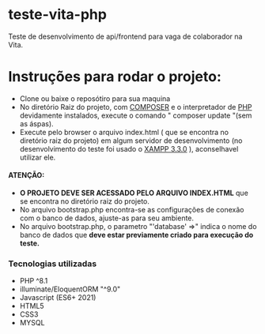 # teste-vita-php

Teste de desenvolvimento de api/frontend para vaga de colaborador na Vita. 

# Instruções para rodar o projeto:

- Clone ou baixe o reposótiro para sua maquina
- No diretório Raiz do projeto, com [COMPOSER](https://getcomposer.org/) e o interpretador de [PHP](https://www.php.net/) devidamente instalados, execute o comando " composer update "(sem as áspas).
 - Execute pelo browser o arquivo index.html ( que se encontra no diretório raiz do projeto) em algum servidor de desenvolvimento (no desenvolvimento do teste foi usado o [XAMPP 3.3.0](https://www.apachefriends.org/pt_br/index.html) ), aconselhavel utilizar ele.

 #### ATENÇÃO: 
 - **O PROJETO DEVE SER ACESSADO PELO ARQUIVO INDEX.HTML** que se encontra no diretório raiz do projeto.
 - No arquivo bootstrap.php encontra-se as configurações de conexão com o banco de dados, ajuste-as para seu ambiente.
 - No arquivo bootstrap.php, o parametro "'database' =>" indica o nome do banco de dados que **deve estar previamente criado para execução do teste.**
 
 
 
 ### Tecnologias utilizadas
 - PHP ^8.1
 - illuminate/EloquentORM "^9.0"
 - Javascript (ES6+ 2021)
 - HTML5
 - CSS3
 - MYSQL
